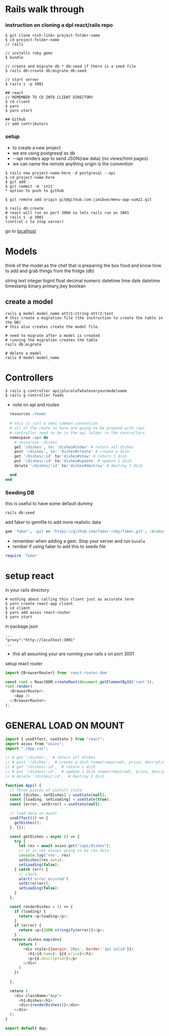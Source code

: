 # Rails walk through

### instruction on cloning a dpl react/rails repo
```
$ git clone <ssh-link> project-folder-name
$ cd project-folder-name
// rails

// installs ruby gems
$ bundle 

// create and migrate db * db:seed if there is a seed file
$ rails db:create db:migrate db:seed

// start server
$ rails s -p 3001

## react
// REMEMBER TO CD INTO CLIENT DIRECTORY
$ cd client
$ yarn
$ yarn start

## Github
// add contributors
```

### setup

- to create a new project
- we are using postgresql as db
- --api renders app to send JSON(raw data) (no views/html pages)
- we can name the remote anything origin is the convention

```
$ rails new project-name-here -d postgresql --api
$ cd project-name-here
$ git add .
$ git commit -m 'init'
* option to push to github

$ git remote add origin git@github.com:jimibue/menu-app-sum22.git

$ rails db:create
# react will run on port 3000 so lets rails run on 3001
$ rails s -p 3001
(control c to stop server)

```
go to [localhost](http://localhost:3001/)


# Models

think of the model as the chef that is preparing the box food and know how to add and grab things from the fridge (db)

string
text
integer
bigint
float
decimal
numeric
datetime
time
date
datetime
timestamp
binary
primary_key
boolean


## create a model
```
rails g model model_name attr1:string attr2:text
# this create a migration file (the instruction to create the table in the DB)
# this also creates create the model file.

# need to migrate after a model is created
# running the migration creates the table
rails db:migrate

# delete a model
rails d model model_name
```

# Controllers
```
$ rails g controller api/pluralofwhateveryourmodelname
$ rails g controller foods

```

* note on api and routes
```ruby
  resources :foods
  
  # this is just a semi common convention
  # all of the route in here are going to be prepend with /api
  # controller need to be in the api folder in the controllers
  namespace :api do 
    # resources :dishes
    get '/dishes', to: 'dishes#index' # return all dishes
    post '/dishes', to: 'dishes#create' # create a dish
    get '/dishes/:id' to:'dishes#show' # return 1 dish
    put '/dishes/:id' to:'dishes#update' # update 1 dish
    delete '/dishes/:id' to:'dishes#destroy' # destroy 1 dish

  end
end
```

### Seeding DB
this is useful to have some default dummy
```
rails db:seed
```
add faker to gemfile to add more realistic data

```ruby
gem 'faker', :git => 'https://github.com/faker-ruby/faker.git', :branch => 'master'
```

* remember when adding a gem.  Stop your server and run `bundle`
* rember if using faker to add this to seeds
file
```ruby
require 'faker'
```

# setup react
in your rails directory

```
# nothing about calling this client just as accurate term
$ yarn create react-app client
$ cd client
$ yarn add axios react-router
$ yarn start
```

in package.json
```
...
"proxy":"http://localhost:3001"
...
```
* this all assuming your are running your rails s on port 3001

setup react router
```javascript
import {BrowserRouter} from 'react-router-dom'

const root = ReactDOM.createRoot(document.getElementById('root'));
root.render(
  <BrowserRouter>
    <App />
  </BrowserRouter>
);
```

# GENERAL LOAD ON MOUNT

```javascript
import { useEffect, useState } from "react";
import axios from "axios";
import "./App.css";

// # get '/dishes',  # return all dishes
// # post '/dishes',  # create a dish {name(required), price, descrption}
// # get '/dishes/:id',  # return 1 dish
// # put '/dishes/:id',  # update 1 dish {name(required), price, descrption}
// # delete '/dishes/:id',  # destroy 1 dish

function App() {
  // Three pieces of usefull state
  const [dishes, setDishes] = useState(null);
  const [loading, setLoading] = useState(true);
  const [error, setError] = useState(null);

  // load data on mount
  useEffect(() => {
    getDishes();
  }, []);

  const getDishes = async () => {
    try {
      let res = await axios.get("/api/dishes");
      // it is not always going to be res.data
      console.log('res', res)
      setDishes(res.data);
      setLoading(false);
    } catch (err) {
      // check
      alert('error occured')
      setError(err);
      setLoading(false);
    }
  };

  const renderDishes = () => {
    if (loading) {
      return <p>loading</p>;
    }
    if (error) {
      return <p>{JSON.stringify(error)}</p>;
    }
   return dishes.map(d=>{
      return (
        <div style={{margin:'20px', border:'1px solid'}}>
          <h1>{d.name}: ${d.price}</h1>
          <p>{d.description}</p>
        </div>
      )
    })
 
  };

  return (
    <div className="App">
      <h1>Dishes</h1>
      <div>{renderDishes()}</div>
    </div>
  );
}

export default App;
```



```



